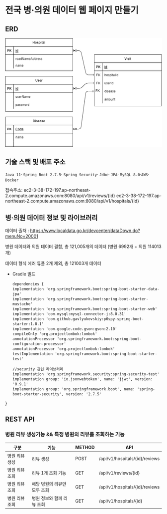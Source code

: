 # 전국 병·의원 데이터 웹 페이지 만들기
## ERD
![diagram.png](diagram.png)
## 기술 스택 및 배포 주소
`Java 11`· `Spring Boot 2.7.5`· `Spring Security`· `Jdbc`· `JPA`· `MySQL 8.0`·`AWS`· `Docker`

접속주소:
ec2-3-38-172-197.ap-northeast-2.compute.amazonaws.com:8080/api/v1/reviews/{id}
ec2-3-38-172-197.ap-northeast-2.compute.amazonaws.com:8080/api/v1/hospitals/{id}

## 병·의원 데이터 정보 및 라이브러리
데이터 출처 : https://www.localdata.go.kr/devcenter/dataDown.do?menuNo=20001

병원 데이터와 의원 데이터 결합, 총 121,005개의 데이터 (병원 6992개 + 의원 114013개)

데이터 형식 에러 튜플 2개 제외, 총 121003개 데이터

- Gradle 빌드
  ```
  dependencies {
  implementation 'org.springframework.boot:spring-boot-starter-data-jpa'
  implementation 'org.springframework.boot:spring-boot-starter-mustache'
  implementation 'org.springframework.boot:spring-boot-starter-web'
  implementation 'com.mysql:mysql-connector-j:8.0.31'
  implementation 'com.github.gavlyukovskiy:p6spy-spring-boot-starter:1.8.1'
  implementation 'com.google.code.gson:gson:2.10'
  compileOnly 'org.projectlombok:lombok'
  annotationProcessor 'org.springframework.boot:spring-boot-configuration-processor'
  annotationProcessor 'org.projectlombok:lombok'
  testImplementation 'org.springframework.boot:spring-boot-starter-test'

  //security 관련 라이브러리
  implementation 'org.springframework.security:spring-security-test'
  implementation group: 'io.jsonwebtoken', name: 'jjwt', version: '0.9.1'
  implementation group: 'org.springframework.boot', name: 'spring-boot-starter-security', version: '2.7.5'

}

## REST API
### 병원 리뷰 생성기능 && 특정 병원의 리뷰를 조회하는 기능
| 구분 | 기능 | METHOD | API |
| --- | --- | --- | --- |
| 병원 리뷰 생성 | 리뷰 생성 | POST | /api/v1/hospitals/{id}/reviews |
| 병원 리뷰 조회 | 리뷰 1개 조회 기능 | GET | /api/v1/reviews/{id} |
| 병원 리뷰 조회 | 해당 병원의 리뷰만 모두 조회 | GET | /api/v1/hospitals/{id}/reviews |
| 병원 리뷰 조회 | 병원 정보와 함께 리뷰 조회 | GET | /api/v1/hospitals/{id} |

